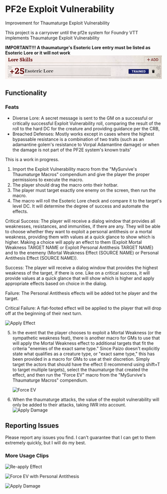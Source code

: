 # PF2e Exploit Vulnerability
Improvement for Thaumaturge Exploit Vulnerability

This project is a carryover until the pf2e system for Foundry VTT implements Thaumaturge Exploit Vulnerability


<strong>IMPORTANT!!! A thaumaturge's Esoteric Lore entry must be listed as Esoteric Lore or it will not work</strong>
![Esoteric Lore Skill](assets/esotericLore.png)


## Functionality ##

### Feats ###

<ul>
<li> Diverse Lore: A secret message is sent to the GM on a successful or critically successful Exploit Vulnerability roll, comparing the result of the roll to the hard DC for the creature and providing guidance per the CRB,
<li> Breached Defenses: Mostly works except in cases where the highest bypassable resistance is a combination of two traits (such as an adamantine golem's resistance to Vorpal Adamantine damage) or when the damage is not part of the PF2E system's known traits'
</ul>

 This is a work in progress.

1. Import the Exploit Vulnerability macro from the "MySurvive's Thaumaturge Macros" compendium and give the player the proper permissions to execute the macro.
2. The player should drag the macro onto their hotbar.
3. The player must target exactly one enemy on the screen, then run the macro.
4. The macro will roll the Esoteric Lore check and compare it to the target's level DC. It will determine the degree of success and automate the effects.
  
  Critical Success: The player will receive a dialog window that provides all weaknesses, resistances, and immunities, if there are any. They will be able to choose whether they want to exploit a personal antithesis or a mortal weakness, providing them with values at a quick glance to show which is higher. Making a choice will apply an effect to them (Exploit Mortal Weakness TARGET NAME or Exploit Personal Antithesis TARGET NAME) and to the enemeny (Mortal Weakness Effect (SOURCE NAME) or Personal Antithesis Effect (SOURCE NAME)). 
  
  Success: The player will receive a dialog window that provides the highest weakness of the target, if there is one. Like on a critical success, it will provide values at a quick glance that will show which is higher and apply appropriate effects based on choice in the dialog.
  
  Failure: The Personal Antithesis effects will be added tot he player and the target.
  
  Critical Failure: A flat-footed effect will be applied to the player that will drop off at the beginning of their next turn.
  
  ![Apply Effect](assets/applyEffect.gif)
  
5. In the event that the player chooses to exploit a Mortal Weakness (or the sympathetic weakness feat), there is another macro for GMs to use that will apply the Mortal Weakness effect to additional targets that fit the criteria "enemies of the exact same type." Since Paizo doesn't explicitly state what qualifies as a creature type, or "exact same type," this has been provided in a macro for GMs to use at their discretion. Simply target the actors that should have the effect (I recommend using shift+T to target multiple targets), select the thaumaturge that created the effect, and then run the "Force EV" macro from the "MySurvive's Thaumaturge Macros" compendium.

	![Force EV](assets/forceEV.gif)

6. When the thaumaturge attacks, the value of the exploit vulnerability will only be added to their attacks, taking IWR into account.
![Apply Damage](assets/applyDamage.gif)

## Reporting Issues ##
Please report any issues you find. I can't guarantee that I can get to them extremely quickly, but I will do my best.

### More Usage Clips ###
![Re-apply Effect](assets/reApplyEffect.gif)

![Force EV with Personal Antithesis](assets/moreForceEV.gif)

![Apply Damage](assets/applyDamage.gif)

